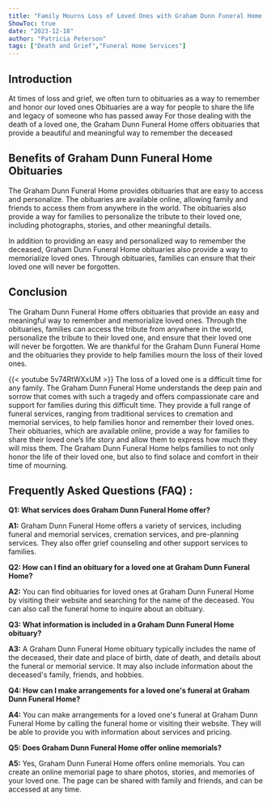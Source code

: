```yaml
---
title: "Family Mourns Loss of Loved Ones with Graham Dunn Funeral Home Obituaries"
ShowToc: true 
date: "2023-12-18"
author: "Patricia Peterson" 
tags: ["Death and Grief","Funeral Home Services"]
---
```

## Introduction 

At times of loss and grief, we often turn to obituaries as a way to remember and honor our loved ones Obituaries are a way for people to share the life and legacy of someone who has passed away For those dealing with the death of a loved one, the Graham Dunn Funeral Home offers obituaries that provide a beautiful and meaningful way to remember the deceased 

## Benefits of Graham Dunn Funeral Home Obituaries 

The Graham Dunn Funeral Home provides obituaries that are easy to access and personalize. The obituaries are available online, allowing family and friends to access them from anywhere in the world. The obituaries also provide a way for families to personalize the tribute to their loved one, including photographs, stories, and other meaningful details. 

In addition to providing an easy and personalized way to remember the deceased, Graham Dunn Funeral Home obituaries also provide a way to memorialize loved ones. Through obituaries, families can ensure that their loved one will never be forgotten. 

## Conclusion 

The Graham Dunn Funeral Home offers obituaries that provide an easy and meaningful way to remember and memorialize loved ones. Through the obituaries, families can access the tribute from anywhere in the world, personalize the tribute to their loved one, and ensure that their loved one will never be forgotten. We are thankful for the Graham Dunn Funeral Home and the obituaries they provide to help families mourn the loss of their loved ones.

{{< youtube 5v74RtWXxUM >}} 
The loss of a loved one is a difficult time for any family. The Graham Dunn Funeral Home understands the deep pain and sorrow that comes with such a tragedy and offers compassionate care and support for families during this difficult time. They provide a full range of funeral services, ranging from traditional services to cremation and memorial services, to help families honor and remember their loved ones. Their obituaries, which are available online, provide a way for families to share their loved one’s life story and allow them to express how much they will miss them. The Graham Dunn Funeral Home helps families to not only honor the life of their loved one, but also to find solace and comfort in their time of mourning.

## Frequently Asked Questions (FAQ) :
**Q1: What services does Graham Dunn Funeral Home offer?**

**A1:** Graham Dunn Funeral Home offers a variety of services, including funeral and memorial services, cremation services, and pre-planning services. They also offer grief counseling and other support services to families. 

**Q2: How can I find an obituary for a loved one at Graham Dunn Funeral Home?**

**A2:** You can find obituaries for loved ones at Graham Dunn Funeral Home by visiting their website and searching for the name of the deceased. You can also call the funeral home to inquire about an obituary. 

**Q3: What information is included in a Graham Dunn Funeral Home obituary?**

**A3:** A Graham Dunn Funeral Home obituary typically includes the name of the deceased, their date and place of birth, date of death, and details about the funeral or memorial service. It may also include information about the deceased's family, friends, and hobbies. 

**Q4: How can I make arrangements for a loved one's funeral at Graham Dunn Funeral Home?**

**A4:** You can make arrangements for a loved one's funeral at Graham Dunn Funeral Home by calling the funeral home or visiting their website. They will be able to provide you with information about services and pricing. 

**Q5: Does Graham Dunn Funeral Home offer online memorials?**

**A5:** Yes, Graham Dunn Funeral Home offers online memorials. You can create an online memorial page to share photos, stories, and memories of your loved one. The page can be shared with family and friends, and can be accessed at any time.



